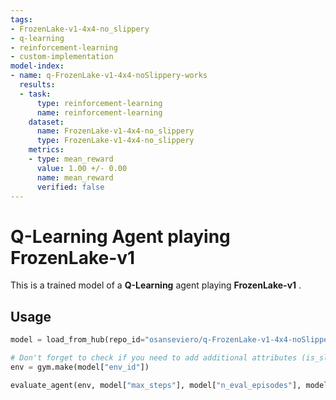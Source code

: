 ```yaml
---
tags:
- FrozenLake-v1-4x4-no_slippery
- q-learning
- reinforcement-learning
- custom-implementation
model-index:
- name: q-FrozenLake-v1-4x4-noSlippery-works
  results:
  - task:
      type: reinforcement-learning
      name: reinforcement-learning
    dataset:
      name: FrozenLake-v1-4x4-no_slippery
      type: FrozenLake-v1-4x4-no_slippery
    metrics:
    - type: mean_reward
      value: 1.00 +/- 0.00
      name: mean_reward
      verified: false
---
```


  # **Q-Learning** Agent playing **FrozenLake-v1**
  This is a trained model of a **Q-Learning** agent playing **FrozenLake-v1** .
  
  ## Usage
  ```python
  model = load_from_hub(repo_id="osanseviero/q-FrozenLake-v1-4x4-noSlippery-works", filename="q-learning.pkl")

  # Don't forget to check if you need to add additional attributes (is_slippery=False etc)
  env = gym.make(model["env_id"])

  evaluate_agent(env, model["max_steps"], model["n_eval_episodes"], model["qtable"], model["eval_seed"])
  
  ```
  